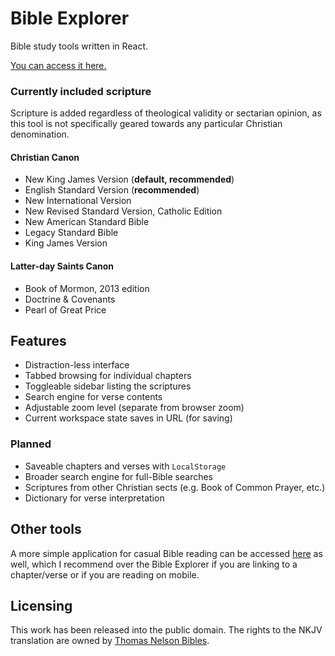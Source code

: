 # Bible Explorer

Bible study tools written in React.

[You can access it here.](https://bible-explorer.louka.sh)

### Currently included scripture

Scripture is added regardless of theological validity or sectarian opinion, as this tool is not specifically geared towards any particular Christian denomination.

#### Christian Canon

- New King James Version (**default, recommended**)
- English Standard Version (**recommended**)
- New International Version
- New Revised Standard Version, Catholic Edition
- New American Standard Bible
- Legacy Standard Bible
- King James Version

#### Latter-day Saints Canon

- Book of Mormon, 2013 edition
- Doctrine & Covenants
- Pearl of Great Price

## Features

- Distraction-less interface
- Tabbed browsing for individual chapters
- Toggleable sidebar listing the scriptures
- Search engine for verse contents
- Adjustable zoom level (separate from browser zoom)
- Current workspace state saves in URL (for saving)

### Planned

- Saveable chapters and verses with `LocalStorage`
- Broader search engine for full-Bible searches
- Scriptures from other Christian sects (e.g. Book of Common Prayer, etc.)
- Dictionary for verse interpretation

## Other tools

A more simple application for casual Bible reading can be accessed [here](https://bible.louka.sh) as well, which I recommend over the Bible Explorer if you are linking to a chapter/verse or if you are reading on mobile.

## Licensing

This work has been released into the public domain. The rights to the NKJV translation are owned by [Thomas Nelson Bibles](https://www.thomasnelsonbibles.com/nkjv-bible/).
